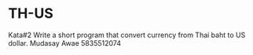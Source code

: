# TH-US
Kata#2
Write a short program that convert currency from Thai baht to US dollar.
Mudasay Awae 5835512074
